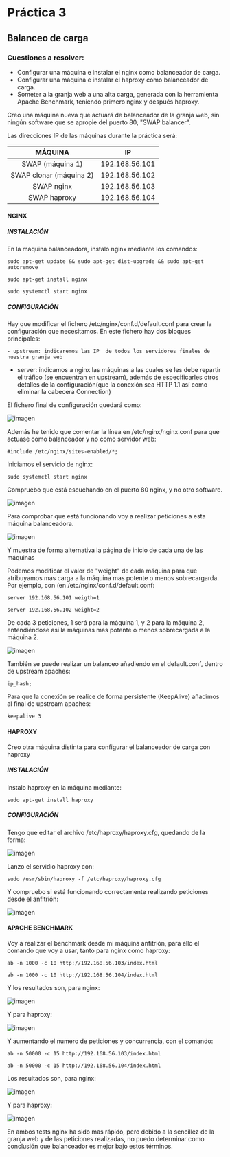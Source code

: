 # Práctica 3

## Balanceo de carga

### Cuestiones a resolver:

 - Configurar una máquina e instalar el nginx como balanceador de carga.
 - Configurar una máquina e instalar el haproxy como balanceador de carga.
 - Someter a la granja web a una alta carga, generada con la herramienta Apache Benchmark, teniendo primero nginx y después haproxy.

Creo una máquina nueva que actuará de balanceador de la granja web, sin ningún software que se apropie del puerto 80, "SWAP balancer".

Las direcciones IP de las máquinas durante la práctica será:

|         MÁQUINA         |       IP       |
| :---------------------: | :------------: |
|    SWAP (máquina 1)     | 192.168.56.101 |
| SWAP clonar (máquina 2) | 192.168.56.102 |
|       SWAP nginx        | 192.168.56.103 |
|      SWAP haproxy       | 192.168.56.104 |

#### NGINX

##### INSTALACIÓN

En la máquina balanceadora, instalo nginx mediante los comandos:

`sudo apt-get update && sudo apt-get dist-upgrade && sudo apt-get autoremove`

`sudo apt-get install nginx`

`sudo systemctl start nginx`

##### CONFIGURACIÓN

Hay que modificar el fichero /etc/nginx/conf.d/default.conf para crear la configuración que necesitamos. En este fichero hay dos bloques principales:

	- upstream: indicaremos las IP  de todos los servidores finales de nuestra granja web
- server: indicamos a nginx las máquinas a las cuales se les debe repartir el tráfico (se encuentran en upstream), además de especificarles otros detalles de la configuración(que la conexión sea HTTP 1.1 así como eliminar la cabecera Connection)

El fichero final de configuración quedará como:

![imagen](https://github.com/TehRibbon/SWAP/blob/master/Practica3/Capturas/nginx_conf.png)

Además he tenido que comentar la línea en /etc/nginx/nginx.conf para que actuase como balanceador y no como servidor web:

`#include /etc/nginx/sites-enabled/*;`

Iniciamos el servicio de nginx:

`sudo systemctl start nginx`

Compruebo que está escuchando en el puerto 80 nginx, y no otro software.

![imagen](https://github.com/TehRibbon/SWAP/blob/master/Practica3/Capturas/puertoescucha.png)

Para comprobar que está funcionando voy a realizar peticiones a esta máquina balanceadora.

![imagen](https://github.com/TehRibbon/SWAP/blob/master/Practica3/Capturas/comp_nginx.png)

Y muestra de forma alternativa la página de inicio de cada una de las máquinas

Podemos modificar el valor de "weight" de cada máquina para que atribuyamos mas carga a la máquina mas potente o menos sobrecargarda. Por ejemplo, con (en /etc/nginx/conf.d/default.conf:

`server 192.168.56.101 weigth=1`

`server 192.168.56.102 weight=2`

De cada 3 peticiones, 1 será para la máquina 1, y 2 para la máquina 2, entendiéndose así la máquinas mas potente o menos sobrecargada a la máquina 2.

![imagen](https://github.com/TehRibbon/SWAP/blob/master/Practica3/Capturas/peticionespeso.png)

También se puede realizar un balanceo añadiendo en el default.conf, dentro de upstream apaches:

`ip_hash;`

Para que la conexión se realice de forma persistente (KeepAlive) añadimos al final de upstream apaches:

`keepalive 3`

#### HAPROXY

Creo otra máquina distinta para configurar el balanceador de carga con haproxy

##### INSTALACIÓN

Instalo haproxy en la máquina mediante:

`sudo apt-get install haproxy`

##### CONFIGURACIÓN

Tengo que editar el archivo /etc/haproxy/haproxy.cfg, quedando de la forma:

![imagen](https://github.com/TehRibbon/SWAP/blob/master/Practica3/Capturas/confhaproxy.png)

Lanzo el servidio haproxy con:

`sudo /usr/sbin/haproxy -f /etc/haproxy/haproxy.cfg`

Y compruebo si está funcionando correctamente realizando peticiones desde el anfitrión:

![imagen](https://github.com/TehRibbon/SWAP/blob/master/Practica3/Capturas/comphaproxy.png)

#### APACHE BENCHMARK

Voy a realizar el benchmark desde mi máquina anfitrión, para ello el comando que voy a usar, tanto para nginx como haproxy:

`ab -n 1000 -c 10 http://192.168.56.103/index.html`

`ab -n 1000 -c 10 http://192.168.56.104/index.html`

Y los resultados son, para nginx:

![imagen](https://github.com/TehRibbon/SWAP/blob/master/Practica3/Capturas/abnginx.png)

Y para haproxy:

![imagen](https://github.com/TehRibbon/SWAP/blob/master/Practica3/Capturas/abhaproxy.png)

Y aumentando el numero de peticiones y concurrencia, con el comando:

`ab -n 50000 -c 15 http://192.168.56.103/index.html`

`ab -n 50000 -c 15 http://192.168.56.104/index.html`

Los resultados son, para nginx:

![imagen](https://github.com/TehRibbon/SWAP/blob/master/Practica3/Capturas/abnginxlargo.png)

Y para haproxy:

![imagen](https://github.com/TehRibbon/SWAP/blob/master/Practica3/Capturas/abhaproxylargo.png)

En ambos tests nginx ha sido mas rápido, pero debido a la sencillez de la granja web y de las peticiones realizadas, no puedo determinar como conclusión que balanceador es mejor bajo estos términos.
